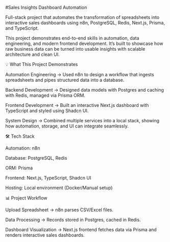 #Sales Insights Dashboard Automation

Full-stack project that automates the transformation of spreadsheets into interactive sales dashboards using n8n, PostgreSQL, Redis, Next.js, Prisma, and TypeScript.

This project demonstrates end-to-end skills in automation, data engineering, and modern frontend development. It’s built to showcase how raw business data can be turned into usable insights with scalable architecture and clean UI.

💡 What This Project Demonstrates

Automation Engineering → Used n8n to design a workflow that ingests spreadsheets and pipes structured data into a database.

Backend Development → Designed data models with Postgres and caching with Redis, managed via Prisma ORM.

Frontend Development → Built an interactive Next.js dashboard with TypeScript and styled using Shadcn UI.

System Design → Combined multiple services into a local stack, showing how automation, storage, and UI can integrate seamlessly.

🛠️ Tech Stack

Automation: n8n

Database: PostgreSQL, Redis

ORM: Prisma

Frontend: Next.js, TypeScript, Shadcn UI

Hosting: Local environment (Docker/Manual setup)

📊 Project Workflow

Upload Spreadsheet → n8n parses CSV/Excel files.

Data Processing → Records stored in Postgres, cached in Redis.

Dashboard Visualization → Next.js frontend fetches data via Prisma and renders interactive sales dashboards.
